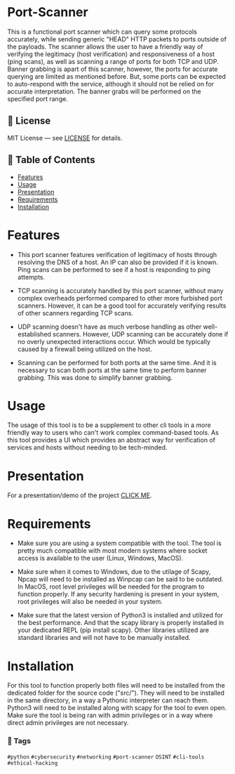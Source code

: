 # Port-Scanner

This is a functional port scanner which can query some protocols accurately, while sending generic "HEAD" HTTP packets to ports outside of the payloads. The scanner allows the user to have a friendly way of verifying the legitimacy (host verification) and responsiveness of a host (ping scans), as well as scanning a range of ports for both TCP and UDP. Banner grabbing is apart of this scanner, however, the ports for accurate querying are limited as mentioned before. But, some ports can be expected to auto-respond with the service, although it should not be relied on for accurate interpretation. The banner grabs will be performed on the specified port range.


## 📄 License

MIT License — see [LICENSE](LICENSE) for details.


## 📜 Table of Contents

- [Features](#Features)
- [Usage](#Usage)
- [Presentation](#Presentation)
- [Requirements](#Requirements)
- [Installation](#Installation)


# Features

- This port scanner features verification of legitimacy of hosts through resolving the DNS of a host. An IP can also be provided if it is known. Ping scans can be performed to see if a host is responding to ping attempts.

- TCP scanning is accurately handled by this port scanner, without many complex overheads performed compared to other more furbished port scanners. However, it can be a good tool for accurately verifying results of other scanners regarding TCP scans.

- UDP scanning doesn't have as much verbose handling as other well-established scanners. However, UDP scanning can be accurately done if no overly unexpected interactions occur. Which would be typically caused by a firewall being utilized on the host.

- Scanning can be performed for both ports at the same time. And it is necessary to scan both ports at the same time to perform banner grabbing. This was done to simplify banner grabbing.

# Usage

The usage of this tool is to be a supplement to other cli tools in a more friendly way to users who can't work complex command-based tools. As this tool provides a UI which provides an abstract way for verification of services and hosts without needing to be tech-minded. 

# Presentation

For a presentation/demo of the project [CLICK ME](https://1drv.ms/p/c/8d3e98d829540707/ESvu3V1S6vJGjr9dlvnkVU0BGHtKPD3NyqD_e2FWwZP65Q?e=okM3HH).

# Requirements 

- Make sure you are using a system compatible with the tool. The tool is pretty much compatible with most modern systems where socket access is available to the user (Linux, Windows, MacOS).

- Make sure when it comes to Windows, due to the utilage of Scapy, Npcap will need to be installed as Winpcap can be said to be outdated. In MacOS, root level privileges will be needed for the program to function properly. If any security hardening is present in your system, root privileges will also be needed in your system.

- Make sure that the latest version of Python3 is installed and utilized for the best performance. And that the scapy library is properly installed in your dedicated REPL (pip install scapy). Other libraries utilized are standard libraries and will not have to be manually installed.

# Installation

For this tool to function properly both files will need to be installed from the dedicated folder for the source code ("src/"). They will need to be installed in the same directory, in a way a Pythonic interpreter can reach them. Python3 will need to be installed along with scapy for the tool to even open. Make sure the tool is being ran with admin privileges or in a way where direct admin privileges are not necessary. 


### 🔖 Tags

`#python` `#cybersecurity` `#networking` `#port-scanner` `OSINT` `#cli-tools` `#ethical-hacking`
